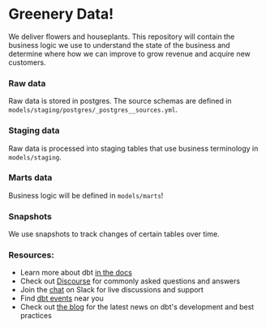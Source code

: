 # Greenery Data!
We deliver flowers and houseplants. This repository will contain the business logic we use to understand the state of the business and determine where how we can improve to grow revenue and acquire new customers. 

### Raw data
Raw data is stored in postgres. The source schemas are defined in `models/staging/postgres/_postgres__sources.yml`.

### Staging data 
Raw data is processed into staging tables that use business terminology in `models/staging`. 

### Marts data
Business logic will be defined in `models/marts`!

### Snapshots
We use snapshots to track changes of certain tables over time.


### Resources:
- Learn more about dbt [in the docs](https://docs.getdbt.com/docs/introduction)
- Check out [Discourse](https://discourse.getdbt.com/) for commonly asked questions and answers
- Join the [chat](https://community.getdbt.com/) on Slack for live discussions and support
- Find [dbt events](https://events.getdbt.com) near you
- Check out [the blog](https://blog.getdbt.com/) for the latest news on dbt's development and best practices

